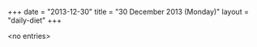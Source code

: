 +++
date = "2013-12-30"
title = "30 December 2013 (Monday)"
layout = "daily-diet"
+++

<p>&lt;no entries&gt;</p>